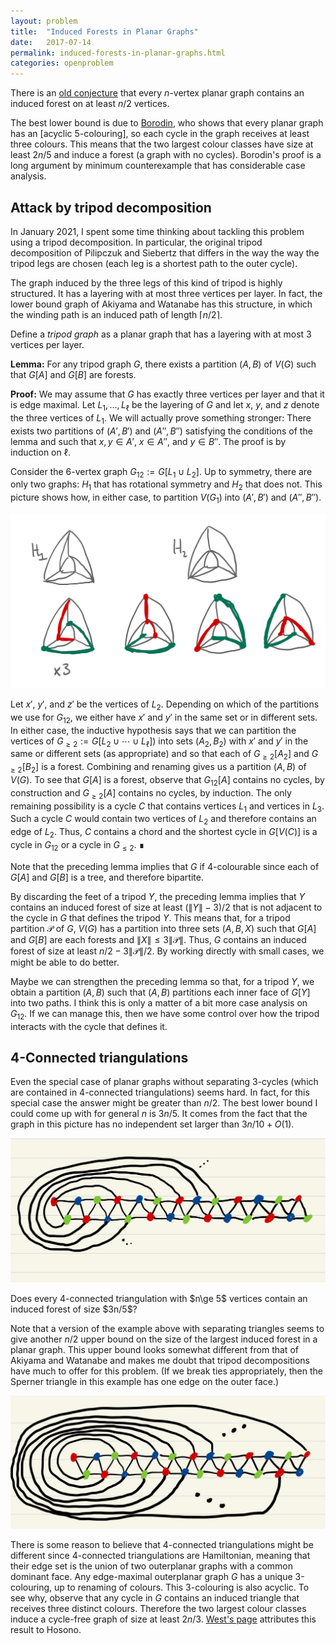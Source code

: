 ```yaml
---
layout: problem
title:  "Induced Forests in Planar Graphs"
date:   2017-07-14
permalink: induced-forests-in-planar-graphs.html
categories: openproblem
---
```

There is an [old conjecture](https://faculty.math.illinois.edu/~west/openp/planforest.html) that every $n$-vertex planar graph contains an induced forest on at least $n/2$ vertices.  

The best lower bound is due to [Borodin](https://core.ac.uk/reader/82158380), who shows that every planar graph has an [acyclic 5-colouring], so each cycle in the graph receives at least three colours.  This means that the two largest colour classes have size at least $2n/5$ and induce a forest (a graph with no cycles).  Borodin's proof is a long argument by minimum counterexample that has considerable case analysis.


## Attack by tripod decomposition
In January 2021, I spent some time thinking about tackling this problem using a tripod decomposition. In particular, the original tripod decomposition of Pilipczuk and Siebertz that differs in the way the way the tripod legs are chosen (each leg is a shortest path to the outer cycle).

The graph induced by the three legs of this kind of tripod is highly structured. It has a layering with at most three vertices per layer.  In fact, the lower bound graph of Akiyama and Watanabe has this structure, in which the winding path is an induced path of length $\lceil n/2\rceil$.

Define a *tripod graph* as a planar graph that has a layering with at most $3$ vertices per layer.  

**Lemma:** For any tripod graph $G$, there exists a partition $(A,B)$ of $V(G)$ such that $G[A]$ and $G[B]$ are forests.

**Proof:** We may assume that $G$ has exactly three vertices per layer and that it is edge maximal. Let $L_1,\ldots,L_\ell$ be the layering of $G$ and let $x$, $y$, and $z$ denote the three vertices of $L_1$.  We will actually prove something stronger: There exists two partitions of $(A',B')$ and $(A'',B'')$ satisfying the conditions of the lemma and such that $x,y\in A'$, $x\in A''$, and $y\in B''$.  The proof is by induction on $\ell$.

Consider the 6-vertex graph $G_{12}:=G[L_1\cup L_2]$.  Up to symmetry, there are only two graphs: $H_1$ that has rotational symmetry and $H_2$ that does not. This picture shows how, in either case, to partition $V(G_1)$ into $(A',B')$ and $(A'',B'')$.

![First two layers](images/first-two-layers.png)

Let $x'$, $y'$, and $z'$ be the vertices of $L_2$.  Depending on which of the partitions we use for $G_{12}$, we either have $x'$ and $y'$ in the same set  or in different sets.  In either case, the inductive hypothesis says that we can partition the vertices of $G_{\ge 2}:=G[L_2\cup\cdots\cup L_\ell])$ into sets $(A_2,B_2)$ with $x'$ and $y'$ in the same or different sets (as appropriate) and so that each of $G_{\ge 2}[A_2]$ and $G_{\ge 2}[B_2]$ is a forest.  Combining and renaming gives us a partition $(A,B)$ of $V(G)$.  To see that $G[A]$ is a forest, observe that $G_{12}[A]$ contains no cycles, by construction and $G_{\ge 2}[A]$ contains no cycles, by induction.  The only remaining possibility is a cycle $C$ that contains vertices $L_1$ and vertices in $L_3$.  Such a cycle $C$ would contain two vertices of $L_2$ and therefore contains an edge of $L_2$. Thus, $C$ contains a chord and the shortest cycle in $G[V(C)]$ is a cycle in $G_{12}$ or a cycle in $G_{\le 2}$.  ∎

Note that the preceding lemma implies that $G$ if $4$-colourable since each of $G[A]$ and $G[B]$ is a tree, and therefore bipartite.  

By discarding the feet of a tripod $Y$, the preceding lemma implies that $Y$ contains an induced forest of size at least $(\|Y\|-3)/2$ that is not adjacent to the cycle in $G$ that defines the tripod $Y$.  This means that, for a tripod partition $\mathcal{P}$ of $G$, $V(G)$ has a partition into three sets $(A,B,X)$ such that $G[A]$ and $G[B]$ are each forests and $\|X\|\le 3\|\mathcal{P}\|$.  Thus, $G$ contains an induced forest of size at least $n/2 - 3\|\mathcal{P}\|/2$.  By working directly with small cases, we might be able to do better.

Maybe we can strengthen the preceding lemma so that, for a tripod $Y$, we obtain a partition $(A,B)$ such that $(A,B)$ partitions each inner face of $G[Y]$ into two paths.  I think this is only a matter of a bit more case analysis on $G_{12}$.  If we can manage this, then we have some control over how the tripod interacts with the cycle that defines it.




## 4-Connected triangulations

Even the special case of planar graphs without separating 3-cycles (which are contained in 4-connected triangulations) seems hard.  In fact, for this special case the answer might be greater than $n/2$.  The best lower bound I could come up with for general $n$ is $3n/5$.  It comes from the fact that the graph in this picture has no independent set larger than $3n/10 + O(1)$.

![Lower bound](images/induced-forest-4-connected-lower-bound.jpg)

<div class="problem">
  Does every 4-connected triangulation with $n\ge 5$ vertices contain an induced forest of size $3n/5$?
</div>

Note that a version of the example above with separating triangles seems to give another $n/2$ upper bound on the size of the largest induced forest in a planar graph. This upper bound looks somewhat different from that of Akiyama and Watanabe and makes me doubt that tripod decompositions have much to offer for this problem.  (If we break ties appropriately, then the Sperner triangle in this example has one edge on the outer face.)

![Lower bound 2](images/induced-forest-4-connected-lower-bound-2.jpg)

There is some reason to believe that 4-connected triangulations might be different since 4-connected triangulations are Hamiltonian, meaning that their edge set is the union of two outerplanar graphs with a common dominant face.
Any edge-maximal outerplanar graph $G$ has a unique 3-colouring, up to renaming of colours.  This 3-colouring is also acyclic. To see why, observe that any cycle in $G$ contains an induced triangle that receives three distinct colours.   Therefore the two largest colour classes induce a cycle-free graph of size at least $2n/3$. [West's page](https://faculty.math.illinois.edu/~west/openp/planforest.html) attributes this result to Hosono.
